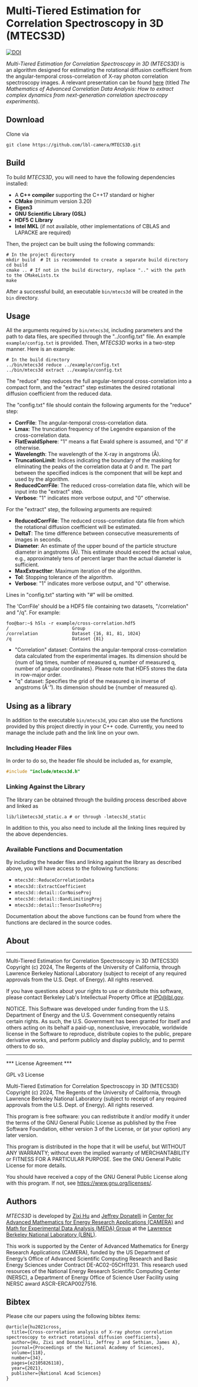 # Multi-Tiered Estimation for Correlation Spectroscopy in 3D (MTECS3D)

[![DOI](https://zenodo.org/badge/887082775.svg)](https://doi.org/10.5281/zenodo.14090991)

_Multi-Tiered Estimation for Correlation Spectroscopy in 3D (MTECS3D)_ is an algorithm designed for estimating the rotational diffusion coefficient
from the angular-temporal cross-correlation of X-ray photon correlation spectroscopy images.
A relevant presentation can be found [here](https://camera.lbl.gov/seminars) (titled _The Mathematics of Advanced Correlation Data Analysis: How to extract complex dynamics from next-generation correlation spectroscopy experiments_).

## Download

Clone via

```
git clone https://github.com/lbl-camera/MTECS3D.git
```

## Build

To build _MTECS3D_, you will need to have the following dependencies installed:

-   A **C++ compiler** supporting the C++17 standard or higher
-   **CMake** (minimum version 3.20)
-   **Eigen3**
-   **GNU Scientific Library (GSL)**
-   **HDF5 C Library**
-   **Intel MKL** (if not available, other implementations of CBLAS and LAPACKE are required)

Then, the project can be built using the following commands:

```shell script
# In the project directory
mkdir build  # It is recommended to create a separate build directory
cd build
cmake .. # If not in the build directory, replace ".." with the path to the CMakeLists.tx
make
```

After a successful build, an executable `bin/mtecs3d` will be created in the `bin` directory.

## Usage

All the arguments required by `bin/mtecs3d`, including parameters and the path to data files, are specified through the "../config.txt" file. An example `example/config.txt` is provided.
Then, _MTECS3D_ works in a two-step manner. Here is an example:

```shell command
# In the build directory
../bin/mtecs3d reduce ../example/config.txt
../bin/mtecs3d extract ../example/config.txt
```

The "reduce" step reduces the full angular-temporal cross-correlation into a compact form, and the "extract" step estimates the desired rotational diffusion coefficient from the reduced data.

The "config.txt" file should contain the following arguments for the "reduce" step:

-   **CorrFile**: The angular-temporal cross-correlation data.
-   **Lmax**: The truncation frequency of the Legendre expansion of the cross-correlation data.
- **FlatEwaldSphere**: "1" means a flat Ewald sphere is assumed, and "0" if otherwise.
-   **Wavelength**: The wavelength of the X-ray in angstroms (Å).
-   **TruncationLimit**: Indices indicating the boundary of the masking for eliminating the peaks of the correlation data at 0 and $\pi$. The part between the specified indices is the component that will be kept and used by the algorithm.
-   **ReducedCorrFile**: The reduced cross-correlation data file, which will be input into the "extract" step.
-   **Verbose**: "1" indicates more verbose output, and "0" otherwise.

For the "extract" step, the following arguments are required:

-   **ReducedCorrFile**: The reduced cross-correlation data file from which the rotational diffusion coefficient will be estimated.
-   **DeltaT**: The time difference between consecutive measurements of images in seconds.
-   **Diameter**: An estimate of the upper bound of the particle structure diameter in angstroms (Å). This estimate should exceed the actual value, e.g., approximately tens of percent larger than the actual diameter is sufficient.
-   **MaxExtractIter**: Maximum iteration of the algorithm.
-   **Tol**: Stopping tolerance of the algorithm.
-   **Verbose**: "1" indicates more verbose output, and "0" otherwise.

Lines in "config.txt" starting with "#" will be omitted.

The 'CorrFile' should be a HDF5 file containing two datasets, "/correlation" and "/q". For example:

```console
foo@bar:~$ h5ls -r example/cross-correlation.hdf5
/                        Group
/correlation             Dataset {16, 81, 81, 1024}
/q                       Dataset {81}
```

-   "Correlation" dataset: Contains the angular-temporal cross-correlation data calculated from the experimental images. Its dimension should be {num of lag times, number of measured q, number of measured q, number of angular coordinates}. Please note that HDF5 stores the data in row-major order.
-   "q" dataset: Specifies the grid of the measured q in inverse of angstroms (Å⁻¹). Its dimension should be {number of measured q}.

<!-- For testing, an example data file `example/cross-correlation.hdf5` is provided. The ground truth of the rotational diffusion coefficient is $0.5$. An estimate with relative errors within a few percent should be given by our algorithm. -->
<!-- TODO upload the cross-correlation.hdf5 -->
<!-- Please refer to [our paper](TODO) for more details on some of the parameters above. -->

## Using as a library

In addition to the executable `bin/mtecs3d`, you can also use the functions provided by this project directly in your C++ code.
Currently, you need to manage the include path and the link line on your own. 
<!-- In future versions, we will provide the CMAKE config file to enable the MTECS3D package to be easily found by CMAKE. -->

### Including Header Files

In order to do so, the header file should be included as, for example,

```c++
#include "include/mtecs3d.h"
```

### Linking Against the Library

The library can be obtained through the building process described above and linked as

```
lib/libmtecs3d_static.a # or through -lmtecs3d_static
```

In addition to this, you also need to include all the linking lines required by the above dependencies.

### Available Functions and Documentation

By including the header files and linking against the library as described above, you will have access to the following functions:

-   `mtecs3d::ReduceCorrelationData`
-   `mtecs3d::ExtractCoefficient`
-   `mtecs3d::detail::CorNoiseProj`
-   `mtecs3d::detail::BandLimitingProj`
-   `mtecs3d::detail::TensorIsoRotProj`

Documentation about the above functions can be found from where the functions are declared in the source codes.

<!-- Detailed documentation about the above functions and other components of this package can be found in [this documentation page](TODO). -->

<!-- TODO generate the documentation using Doxygen. -->

## About

---

Multi-Tiered Estimation for Correlation Spectroscopy in 3D (MTECS3D)
Copyright (c) 2024, The Regents of the University of California,
through Lawrence Berkeley National Laboratory (subject to receipt of
any required approvals from the U.S. Dept. of Energy). All rights reserved.

If you have questions about your rights to use or distribute this software,
please contact Berkeley Lab's Intellectual Property Office at
IPO@lbl.gov.

NOTICE. This Software was developed under funding from the U.S. Department
of Energy and the U.S. Government consequently retains certain rights. As
such, the U.S. Government has been granted for itself and others acting on
its behalf a paid-up, nonexclusive, irrevocable, worldwide license in the
Software to reproduce, distribute copies to the public, prepare derivative
works, and perform publicly and display publicly, and to permit others to do so.

---

\*\*\* License Agreement \*\*\*

GPL v3 License

Multi-Tiered Estimation for Correlation Spectroscopy in 3D (MTECS3D)
Copyright (c) 2024, The Regents of the University of California,
through Lawrence Berkeley National Laboratory (subject to receipt of
any required approvals from the U.S. Dept. of Energy). All rights reserved.

This program is free software: you can redistribute it and/or modify
it under the terms of the GNU General Public License as published by
the Free Software Foundation, either version 3 of the License, or
(at your option) any later version.

This program is distributed in the hope that it will be useful,
but WITHOUT ANY WARRANTY; without even the implied warranty of
MERCHANTABILITY or FITNESS FOR A PARTICULAR PURPOSE. See the
GNU General Public License for more details.

You should have received a copy of the GNU General Public License
along with this program. If not, see <https://www.gnu.org/licenses/>.

## Authors

_MTECS3D_ is developed by [Zixi Hu](https://crd.lbl.gov/divisions/amcr/mathematics-dept/math-for-experimental-data-analysis/people-of-math-for-experimental-data-analysis-group/zixi-hu/)
and
[Jeffrey Donatelli](https://crd.lbl.gov/divisions/amcr/mathematics-dept/math-for-experimental-data-analysis/people-of-math-for-experimental-data-analysis-group/jeff-donatelli/)
in [Center for Advanced Mathematics for Energy Research Applications (CAMERA)](https://camera.lbl.gov/)
and
[Math for Experimental Data Analysis (MEDA) Group](https://crd.lbl.gov/divisions/amcr/mathematics-dept/math-for-experimental-data-analysis/) at the [Lawrence Berkeley National Laboratory (LBNL)](https://www.lbl.gov/).

This work is supported by the Center of Advanced Mathematics for Energy Research Applications (CAMERA), funded by the US Department of Energy’s Office of Advanced Scientific Computing Research and Basic Energy Sciences under Contract DE-AC02-05CH11231. This research used resources of the National Energy Research Scientific Computing Center (NERSC), a Department of Energy Office of Science User Facility using NERSC award ASCR-ERCAP0027516.

## Bibtex

Please cite our papers using the following bibtex items:

```
@article{hu2021cross,
  title={Cross-correlation analysis of X-ray photon correlation spectroscopy to extract rotational diffusion coefficients},
  author={Hu, Zixi and Donatelli, Jeffrey J and Sethian, James A},
  journal={Proceedings of the National Academy of Sciences},
  volume={118},
  number={34},
  pages={e2105826118},
  year={2021},
  publisher={National Acad Sciences}
}
```
